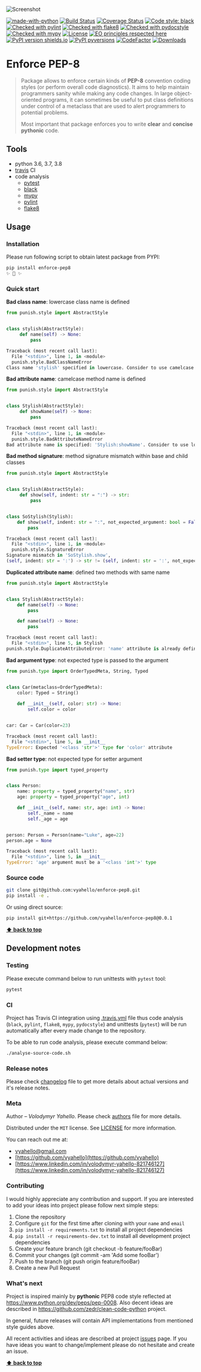![Screenshot](icon.png)

[![made-with-python](https://img.shields.io/badge/Made%20with-Python-1f425f.svg)](https://www.python.org/)
[![Build Status](https://travis-ci.org/upymake/enforce-pep8.svg?branch=master)](https://travis-ci.org/upymake/enforce-pep8)
[![Coverage Status](https://coveralls.io/repos/github/upymake/enforce-pep8/badge.svg?branch=master)](https://coveralls.io/github/upymake/enforce-pep8?branch=master)
[![Code style: black](https://img.shields.io/badge/code%20style-black-000000.svg)](https://github.com/psf/black)
[![Checked with pylint](https://img.shields.io/badge/pylint-checked-blue)](https://www.pylint.org)
[![Checked with flake8](https://img.shields.io/badge/flake8-checked-blue)](http://flake8.pycqa.org/)
[![Checked with pydocstyle](https://img.shields.io/badge/pydocstyle-checked-yellowgreen)](http://www.pydocstyle.org/)
[![Checked with mypy](http://www.mypy-lang.org/static/mypy_badge.svg)](http://mypy-lang.org/)
[![License](https://img.shields.io/badge/license-MIT-green.svg)](LICENSE.md)
[![EO principles respected here](https://www.elegantobjects.org/badge.svg)](https://www.elegantobjects.org)
[![PyPI version shields.io](https://img.shields.io/pypi/v/enforce-pep8.svg)](https://pypi.python.org/pypi/enforce-pep8/)
[![PyPI pyversions](https://img.shields.io/pypi/pyversions/enforce-pep8.svg)](https://pypi.python.org/pypi/enforce-pep8/)
[![CodeFactor](https://www.codefactor.io/repository/github/upymake/enforce-pep8/badge)](https://www.codefactor.io/repository/github/upymake/enforce-pep8)
[![Downloads](https://pepy.tech/badge/enforce-pep8)](https://pepy.tech/project/enforce-pep8)

# Enforce PEP-8

> Package allows to enforce certain kinds of **PEP-8** convention coding styles (or perform overall code diagnostics).
> It aims to help maintain programmers sanity while making any code changes.
> In large object-oriented programs, it can sometimes be useful to put class definitions under control of a metaclass
> that are used to alert programmers to potential problems.
> 
> Most important that package enforces you to write **clear** and **concise pythonic** code.

## Tools

- python 3.6, 3.7, 3.8
- [travis](https://travis-ci.org) CI
- code analysis
  - [pytest](https://pypi.org/project/pytest/)
  - [black](https://black.readthedocs.io/en/stable/)
  - [mypy](http://mypy.readthedocs.io/en/latest)
  - [pylint](https://www.pylint.org/)
  - [flake8](http://flake8.pycqa.org/en/latest/)

## Usage

### Installation

Please run following script to obtain latest package from PYPI:
```bash
pip install enforce-pep8
✨ 🍰 ✨
```
### Quick start

**Bad class name**: lowercase class name is defined
```python
from punish.style import AbstractStyle


class stylish(AbstractStyle):
     def name(self) -> None:
         pass

Traceback (most recent call last):
  File "<stdin>", line 1, in <module>
  punish.style.BadClassNameError
Class name 'stylish' specified in lowercase. Consider to use camelcase style!
```

**Bad attribute name**: camelcase method name is defined
```python
from punish.style import AbstractStyle


class Stylish(AbstractStyle):
     def showName(self) -> None:
         pass

Traceback (most recent call last):
  File "<stdin>", line 1, in <module>
  punish.style.BadAttributeNameError
Bad attribute name is specified: 'Stylish:showName'. Consider to use lowercase style: 'Stylish:showname'! 
```

**Bad method signature**: method signature mismatch within base and child classes
```python
from punish.style import AbstractStyle


class Stylish(AbstractStyle):
     def show(self, indent: str = ":") -> str:
         pass


class SoStylish(Stylish):
    def show(self, indent: str = ":", not_expected_argument: bool = False) -> str:
        pass

Traceback (most recent call last):
  File "<stdin>", line 1, in <module>
  punish.style.SignatureError
Signature mismatch in 'SoStylish.show', 
(self, indent: str = ':') -> str != (self, indent: str = ':', not_expected_argument: bool = False) -> str 
```

**Duplicated attribute name**: defined two methods with same name
```python
from punish.style import AbstractStyle


class Stylish(AbstractStyle):
    def name(self) -> None:
        pass

    def name(self) -> None:
        pass

Traceback (most recent call last):
  File "<stdin>", line 5, in Stylish
punish.style.DuplicateAttributeError: 'name' attribute is already defined in 'Stylish' class
```

**Bad argument type**: not expected type is passed to the argument
```python
from punish.type import OrderTypedMeta, String, Typed


class Car(metaclass=OrderTypedMeta):
    color: Typed = String()
 
    def __init__(self, color: str) -> None:
        self.color = color


car: Car = Car(color=23)

Traceback (most recent call last):
  File "<stdin>", line 5, in __init__
TypeError: Expected '<class 'str'>' type for 'color' attribute
```

**Bad setter type**: not expected type for setter argument
```python
from punish.type import typed_property


class Person:
    name: property = typed_property("name", str)
    age: property = typed_property("age", int)

    def __init__(self, name: str, age: int) -> None:
        self._name = name
        self._age = age


person: Person = Person(name="Luke", age=22)
person.age = None

Traceback (most recent call last):
  File "<stdin>", line 5, in __init__
TypeError: 'age' argument must be a '<class 'int'>' type
```
### Source code

```bash
git clone git@github.com:vyahello/enforce-pep8.git
pip install -e .
```

Or using direct source:
```bash
pip install git+https://github.com/vyahello/enforce-pep8@0.0.1
```
**[⬆ back to top](#enforce-pep-8)**

## Development notes

### Testing

Please execute command below to run unittests with `pytest` tool:
```bash
pytest
```

### CI

Project has Travis CI integration using [.travis.yml](.travis.yml) file thus code analysis (`black`, `pylint`, `flake8`, `mypy`, `pydocstyle`) and unittests (`pytest`) will be run automatically after every made change to the repository.

To be able to run code analysis, please execute command below:
```bash
./analyse-source-code.sh
```
### Release notes

Please check [changelog](CHANGELOG.md) file to get more details about actual versions and it's release notes.

### Meta

Author – _Volodymyr Yahello_. Please check [authors](AUTHORS.md) file for more details.

Distributed under the `MIT` license. See [LICENSE](LICENSE.md) for more information.

You can reach out me at:
* [vyahello@gmail.com](vyahello@gmail.com)
* [https://github.com/vyahello](https://github.com/vyahello)
* [https://www.linkedin.com/in/volodymyr-yahello-821746127](https://www.linkedin.com/in/volodymyr-yahello-821746127)

### Contributing
I would highly appreciate any contribution and support. If you are interested to add your ideas into project please follow next simple steps:

1. Clone the repository
2. Configure `git` for the first time after cloning with your `name` and `email`
3. `pip install -r requirements.txt` to install all project dependencies
4. `pip install -r requirements-dev.txt` to install all development project dependencies
5. Create your feature branch (git checkout -b feature/fooBar)
6. Commit your changes (git commit -am 'Add some fooBar')
7. Push to the branch (git push origin feature/fooBar)
8. Create a new Pull Request

### What's next

Project is inspired mainly by **pythonic** PEP8 code style reflected at https://www.python.org/dev/peps/pep-0008.
Also decent ideas are described in https://github.com/zedr/clean-code-python project.

In general, future releases will contain API implementations from mentioned style guides above.

All recent activities and ideas are described at project [issues](https://github.com/upymake/enforce-pep8/issues) page. 
If you have ideas you want to change/implement please do not hesitate and create an issue.

**[⬆ back to top](#enforce-pep-8)**
